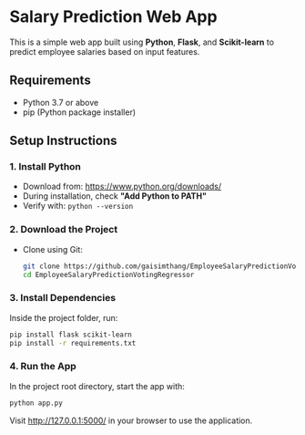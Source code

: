 #  Salary Prediction Web App

This is a simple web app built using **Python**, **Flask**, and **Scikit-learn** to predict employee salaries based on input features.

##  Requirements

- Python 3.7 or above
- pip (Python package installer)

##  Setup Instructions

### 1. Install Python
- Download from: https://www.python.org/downloads/
- During installation, check **"Add Python to PATH"**
- Verify with: `python --version`

### 2. Download the Project
- Clone using Git:
  ```bash
  git clone https://github.com/gaisimthang/EmployeeSalaryPredictionVotingRegressor.git
  cd EmployeeSalaryPredictionVotingRegressor
  
### 3. Install Dependencies
Inside the project folder, run:
```bash
pip install flask scikit-learn
pip install -r requirements.txt
```

### 4. Run the App
In the project root directory, start the app with:

```bash
python app.py
```
Visit http://127.0.0.1:5000/ in your browser to use the application.


